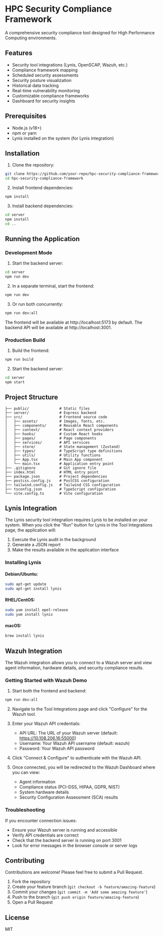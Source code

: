# HPC Security Compliance Framework

A comprehensive security compliance tool designed for High Performance Computing environments.

## Features

- Security tool integrations (Lynis, OpenSCAP, Wazuh, etc.)
- Compliance framework mapping
- Scheduled security assessments
- Security posture visualization
- Historical data tracking
- Real-time vulnerability monitoring
- Customizable compliance frameworks
- Dashboard for security insights

## Prerequisites

- Node.js (v18+)
- npm or yarn
- Lynis installed on the system (for Lynis integration)

## Installation

1. Clone the repository:
```bash
git clone https://github.com/your-repo/hpc-security-compliance-framework.git
cd hpc-security-compliance-framework
```

2. Install frontend dependencies:
```bash
npm install
```

3. Install backend dependencies:
```bash
cd server
npm install
cd ..
```

## Running the Application

### Development Mode

1. Start the backend server:
```bash
cd server
npm run dev
```

2. In a separate terminal, start the frontend:
```bash
npm run dev
```

3. Or run both concurrently:
```bash
npm run dev:all
```

The frontend will be available at http://localhost:5173 by default.
The backend API will be available at http://localhost:3001.

### Production Build

1. Build the frontend:
```bash
npm run build
```

2. Start the backend server:
```bash
cd server
npm start
```

## Project Structure

```
├── public/              # Static files
├── server/              # Express backend
├── src/                 # Frontend source code
│   ├── assets/          # Images, fonts, etc.
│   ├── components/      # Reusable React components
│   ├── context/         # React context providers
│   ├── hooks/           # Custom React hooks
│   ├── pages/           # Page components
│   ├── services/        # API services
│   ├── store/           # State management (Zustand)
│   ├── types/           # TypeScript type definitions
│   ├── utils/           # Utility functions
│   ├── App.tsx          # Main App component
│   └── main.tsx         # Application entry point
├── .gitignore           # Git ignore file
├── index.html           # HTML entry point
├── package.json         # Project dependencies
├── postcss.config.js    # PostCSS configuration
├── tailwind.config.js   # Tailwind CSS configuration
├── tsconfig.json        # TypeScript configuration
└── vite.config.ts       # Vite configuration
```

## Lynis Integration

The Lynis security tool integration requires Lynis to be installed on your system. When you click the "Run" button for Lynis in the Tool Integrations page, the application will:

1. Execute the Lynis audit in the background
2. Generate a JSON report
3. Make the results available in the application interface

### Installing Lynis

#### Debian/Ubuntu:
```bash
sudo apt-get update
sudo apt-get install lynis
```

#### RHEL/CentOS:
```bash
sudo yum install epel-release
sudo yum install lynis
```

#### macOS:
```bash
brew install lynis
```

## Wazuh Integration

The Wazuh integration allows you to connect to a Wazuh server and view agent information, hardware details, and security compliance results.

### Getting Started with Wazuh Demo

1. Start both the frontend and backend:
```bash
npm run dev:all
```

2. Navigate to the Tool Integrations page and click "Configure" for the Wazuh tool.

3. Enter your Wazuh API credentials:
   - API URL: The URL of your Wazuh server (default: https://10.108.206.16:55000)
   - Username: Your Wazuh API username (default: wazuh)
   - Password: Your Wazuh API password

4. Click "Connect & Configure" to authenticate with the Wazuh API.

5. Once connected, you will be redirected to the Wazuh Dashboard where you can view:
   - Agent information
   - Compliance status (PCI-DSS, HIPAA, GDPR, NIST)
   - System hardware details
   - Security Configuration Assessment (SCA) results

### Troubleshooting

If you encounter connection issues:
- Ensure your Wazuh server is running and accessible
- Verify API credentials are correct
- Check that the backend server is running on port 3001
- Look for error messages in the browser console or server logs

## Contributing

Contributions are welcome! Please feel free to submit a Pull Request.

1. Fork the repository
2. Create your feature branch (`git checkout -b feature/amazing-feature`)
3. Commit your changes (`git commit -m 'Add some amazing feature'`)
4. Push to the branch (`git push origin feature/amazing-feature`)
5. Open a Pull Request

## License

MIT 